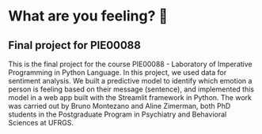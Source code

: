 # What are you feeling? 🔮

## Final project for PIE00088

This is the final project for the course PIE00088 - Laboratory of Imperative
Programming in Python Language. In this project, we used data for sentiment
analysis. We built a predictive model to identify which emotion a person is
feeling based on their message (sentence), and implemented this model in a web
app built with the Streamlit framework in Python. The work was carried out by
Bruno Montezano and Aline Zimerman, both PhD students in the Postgraduate
Program in Psychiatry and Behavioral Sciences at UFRGS.
